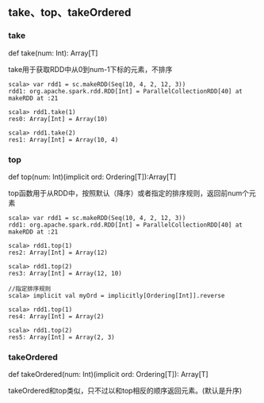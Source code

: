 ## take、top、takeOrdered
### take
def take(num: Int): Array[T]

take用于获取RDD中从0到num-1下标的元素，不排序

```
scala> var rdd1 = sc.makeRDD(Seq(10, 4, 2, 12, 3))
rdd1: org.apache.spark.rdd.RDD[Int] = ParallelCollectionRDD[40] at makeRDD at :21

scala> rdd1.take(1)
res0: Array[Int] = Array(10)

scala> rdd1.take(2)
res1: Array[Int] = Array(10, 4)
```

### top
def top(num: Int)(implicit ord: Ordering[T]):Array[T]

top函数用于从RDD中，按照默认（降序）或者指定的排序规则，返回前num个元素

```
scala> var rdd1 = sc.makeRDD(Seq(10, 4, 2, 12, 3))
rdd1: org.apache.spark.rdd.RDD[Int] = ParallelCollectionRDD[40] at makeRDD at :21

scala> rdd1.top(1)
res2: Array[Int] = Array(12)

scala> rdd1.top(2)
res3: Array[Int] = Array(12, 10)

//指定排序规则
scala> implicit val myOrd = implicitly[Ordering[Int]].reverse

scala> rdd1.top(1)
res4: Array[Int] = Array(2)

scala> rdd1.top(2)
res5: Array[Int] = Array(2, 3)
```

### takeOrdered	
def takeOrdered(num: Int)(implicit ord: Ordering[T]): Array[T]

takeOrdered和top类似，只不过以和top相反的顺序返回元素。(默认是升序)